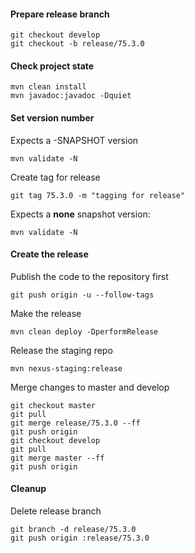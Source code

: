 #### Prepare release branch

````
git checkout develop
git checkout -b release/75.3.0
````

#### Check project state
````
mvn clean install
mvn javadoc:javadoc -Dquiet
````

#### Set version number

Expects a -SNAPSHOT version
````
mvn validate -N
````

Create tag for release
````
git tag 75.3.0 -m "tagging for release"
````

Expects a **none** snapshot version:
````
mvn validate -N
````

#### Create the release

Publish the code to the repository first
````
git push origin -u --follow-tags
````

Make the release
````
mvn clean deploy -DperformRelease
````

Release the staging repo
````
mvn nexus-staging:release
````


Merge changes to master and develop

````
git checkout master
git pull
git merge release/75.3.0 --ff
git push origin
git checkout develop
git pull
git merge master --ff
git push origin
````

#### Cleanup

Delete release branch
````
git branch -d release/75.3.0
git push origin :release/75.3.0
````



